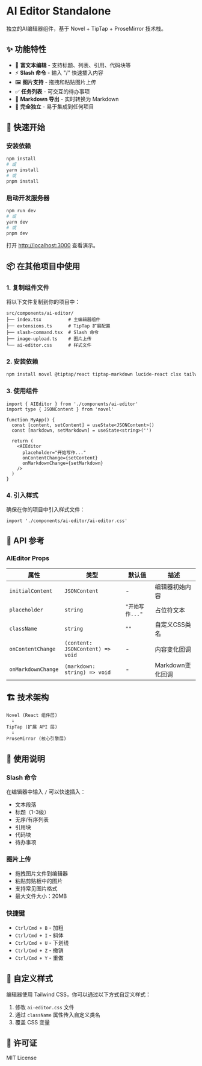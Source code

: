 # AI Editor Standalone

独立的AI编辑器组件，基于 Novel + TipTap + ProseMirror 技术栈。

## ✨ 功能特性

- 📝 **富文本编辑** - 支持标题、列表、引用、代码块等
- ⚡ **Slash 命令** - 输入 "/" 快速插入内容
- 🖼️ **图片支持** - 拖拽和粘贴图片上传
- ✅ **任务列表** - 可交互的待办事项
- 📄 **Markdown 导出** - 实时转换为 Markdown
- 🎨 **完全独立** - 易于集成到任何项目

## 🚀 快速开始

### 安装依赖

```bash
npm install
# 或
yarn install
# 或
pnpm install
```

### 启动开发服务器

```bash
npm run dev
# 或
yarn dev
# 或
pnpm dev
```

打开 [http://localhost:3000](http://localhost:3000) 查看演示。

## 📦 在其他项目中使用

### 1. 复制组件文件

将以下文件复制到你的项目中：

```
src/components/ai-editor/
├── index.tsx          # 主编辑器组件
├── extensions.ts      # TipTap 扩展配置
├── slash-command.tsx  # Slash 命令
├── image-upload.ts    # 图片上传
└── ai-editor.css      # 样式文件
```

### 2. 安装依赖

```bash
npm install novel @tiptap/react tiptap-markdown lucide-react clsx tailwind-merge use-debounce
```

### 3. 使用组件

```tsx
import { AIEditor } from './components/ai-editor'
import type { JSONContent } from 'novel'

function MyApp() {
  const [content, setContent] = useState<JSONContent>()
  const [markdown, setMarkdown] = useState<string>('')

  return (
    <AIEditor
      placeholder="开始写作..."
      onContentChange={setContent}
      onMarkdownChange={setMarkdown}
    />
  )
}
```

### 4. 引入样式

确保在你的项目中引入样式文件：

```tsx
import './components/ai-editor/ai-editor.css'
```

## 🔧 API 参考

### AIEditor Props

| 属性 | 类型 | 默认值 | 描述 |
|------|------|--------|------|
| `initialContent` | `JSONContent` | - | 编辑器初始内容 |
| `placeholder` | `string` | `"开始写作..."` | 占位符文本 |
| `className` | `string` | `""` | 自定义CSS类名 |
| `onContentChange` | `(content: JSONContent) => void` | - | 内容变化回调 |
| `onMarkdownChange` | `(markdown: string) => void` | - | Markdown变化回调 |

## 🏗️ 技术架构

```
Novel (React 组件层)
  ↓
TipTap (扩展 API 层)  
  ↓
ProseMirror (核心引擎层)
```

## 📝 使用说明

### Slash 命令

在编辑器中输入 `/` 可以快速插入：

- 文本段落
- 标题（1-3级）
- 无序/有序列表
- 引用块
- 代码块
- 待办事项

### 图片上传

- 拖拽图片文件到编辑器
- 粘贴剪贴板中的图片
- 支持常见图片格式
- 最大文件大小：20MB

### 快捷键

- `Ctrl/Cmd + B` - 加粗
- `Ctrl/Cmd + I` - 斜体
- `Ctrl/Cmd + U` - 下划线
- `Ctrl/Cmd + Z` - 撤销
- `Ctrl/Cmd + Y` - 重做

## 🎨 自定义样式

编辑器使用 Tailwind CSS，你可以通过以下方式自定义样式：

1. 修改 `ai-editor.css` 文件
2. 通过 `className` 属性传入自定义类名
3. 覆盖 CSS 变量

## 📄 许可证

MIT License
